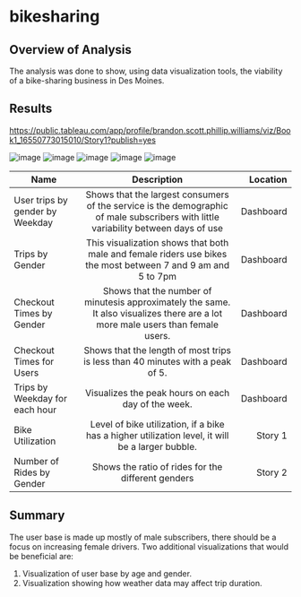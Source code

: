 # bikesharing
## Overview of Analysis
The analysis was done to show, using data visualization tools, the viability of a bike-sharing business in Des Moines.
## Results
https://public.tableau.com/app/profile/brandon.scott.phillip.williams/viz/Book1_16550773015010/Story1?publish=yes

![image](https://user-images.githubusercontent.com/99148657/174228334-7a8e323e-294c-4d83-889a-5572a6e3b815.png)
![image](https://user-images.githubusercontent.com/99148657/174229184-cb54afd6-b774-4262-9b80-891379f74f02.png)
![image](https://user-images.githubusercontent.com/99148657/174229505-fdfc2d66-48da-4830-9a88-954d6e6a5fdc.png)
![image](https://user-images.githubusercontent.com/99148657/174229673-7eabbf6a-8fbb-44df-932a-6ba7f74270fc.png)
![image](https://user-images.githubusercontent.com/99148657/174229713-530d1c28-ed1f-44f9-ac82-57c6d9e0092c.png)




| Name     |  Description  |  Location |
|----------|:-------------:|------:|
| User trips by gender by Weekday | Shows that the largest consumers of the service is the demographic of male subscribers with little variability between days of use | Dashboard |
| Trips by Gender |    This visualization shows that both male and female riders use bikes the most between 7 and 9 am and 5 to 7pm  |   Dashboard |
| Checkout Times by Gender | Shows that the number of minutesis approximately the same. It also visualizes there are a lot more male users than female users. |    Dashboard |
| Checkout Times for Users | Shows that the length of most trips is less than 40 minutes with a peak of 5.  |    Dashboard |
| Trips by Weekday for each hour | Visualizes the peak hours on each day of the week.  |    Dashboard |
| Bike Utilization | Level of bike utilization, if a bike has a higher utilization level, it will be a larger bubble. |   Story 1 |
| Number of Rides by Gender | Shows the ratio of rides for the different genders |    Story 2 | 

## Summary
The user base is made up mostly of male subscribers, there should be a focus on increasing female drivers. Two additional visualizations that would be beneficial are:
1. Visualization of user base by age and gender.
2. Visualization showing how weather data may affect trip duration.

